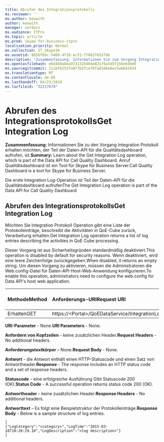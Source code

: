 ```yaml
---
title: Abrufen des Integrationsprotokolls
ms.reviewer: ''
ms.author: kenwith
author: kenwith
manager: serdars
ms.audience: ITPro
ms.topic: article
ms.prod: skype-for-business-itpro
localization_priority: Normal
ms.collection: IT_Skype16
ms.assetid: 8856f6bc-5460-4f35-acf2-f7662f01579b
description: 'Zusammenfassung: Informationen Sie zum Vorgang Integration Protokoll abrufen, der Teil der Daten-API für die Qualitätsdashboard aufrufen, ist. Anruf Qualitätsdashboard ist ein Tool für Skype für Business Server.'
ms.openlocfilehash: e6d449a8ea973132b404e821f6a5d5f156e6ddd6
ms.sourcegitcommit: 111bf6255fa877b3fce70fa8166e8ec5a6643434
ms.translationtype: MT
ms.contentlocale: de-DE
ms.lasthandoff: 04/23/2019
ms.locfileid: "32217670"
---
```

# <a name="get-integration-log"></a><span data-ttu-id="38144-104">Abrufen des Integrationsprotokolls</span><span class="sxs-lookup"><span data-stu-id="38144-104">Get Integration Log</span></span>
 
<span data-ttu-id="38144-105">**Zusammenfassung:** Informationen Sie zu den Vorgang Integration Protokoll erhalten möchten, der Teil der Daten-API für die Qualitätsdashboard aufrufen, ist.</span><span class="sxs-lookup"><span data-stu-id="38144-105">**Summary:** Learn about the Get Integration Log operation, which is part of the Data API for Call Quality Dashboard.</span></span> <span data-ttu-id="38144-106">Anruf Qualitätsdashboard ist ein Tool für Skype für Business Server.</span><span class="sxs-lookup"><span data-stu-id="38144-106">Call Quality Dashboard is a tool for Skype for Business Server.</span></span>
  
<span data-ttu-id="38144-107">Die erste Integration Log-Operation ist Teil der Daten-API für die Qualitätsdashboard aufrufen</span><span class="sxs-lookup"><span data-stu-id="38144-107">The Get Integration Log operation is part of the Data API for Call Quality Dashboard</span></span>
  
## <a name="get-integration-log"></a><span data-ttu-id="38144-108">Abrufen des Integrationsprotokolls</span><span class="sxs-lookup"><span data-stu-id="38144-108">Get Integration Log</span></span>

<span data-ttu-id="38144-109">Möchten Sie Integration Protokoll Operation gibt eine Liste der Protokolleinträge, beschreibt die Aktivitäten in QoE-Cube zurück, Verarbeitung erhalten.</span><span class="sxs-lookup"><span data-stu-id="38144-109">Get Integration Log operation returns a list of log entries describing the activities in QoE Cube processing.</span></span>
  
<span data-ttu-id="38144-110">Dieser Vorgang ist aus Sicherheitsgründen standardmäßig deaktiviert.</span><span class="sxs-lookup"><span data-stu-id="38144-110">This operation is disabled by default for security reasons.</span></span> <span data-ttu-id="38144-111">Wenn deaktiviert, wird eine leere Zeichenfolge zurückgegeben.</span><span class="sxs-lookup"><span data-stu-id="38144-111">When disabled, it returns an empty string.</span></span> <span data-ttu-id="38144-112">Um diesen Vorgang zu aktivieren, müssen die Administratoren die Web.config-Datei für Daten-API-Host-Web-Anwendung konfigurieren.</span><span class="sxs-lookup"><span data-stu-id="38144-112">To enable this operation, administrators need to configure the web.config for Data API's host web application.</span></span>
  

|<span data-ttu-id="38144-113">Methode</span><span class="sxs-lookup"><span data-stu-id="38144-113">Method</span></span>|<span data-ttu-id="38144-114">**Anforderungs-URI**</span><span class="sxs-lookup"><span data-stu-id="38144-114">**Request URI**</span></span>|<span data-ttu-id="38144-115">**HTTP-Version**</span><span class="sxs-lookup"><span data-stu-id="38144-115">**HTTP Version**</span></span>|
|:-----|:-----|:-----|
|<span data-ttu-id="38144-116">Erhalten</span><span class="sxs-lookup"><span data-stu-id="38144-116">GET</span></span>  <br/> |<span data-ttu-id="38144-117">https://\<Portal\>/QoEDataService/IntegrationLog</span><span class="sxs-lookup"><span data-stu-id="38144-117">https://\<portal\>/QoEDataService/IntegrationLog</span></span>  <br/> |<span data-ttu-id="38144-118">HTTP/1.1</span><span class="sxs-lookup"><span data-stu-id="38144-118">HTTP/1.1</span></span>  <br/> |
   
 <span data-ttu-id="38144-119">**URI-Parameter** - None.</span><span class="sxs-lookup"><span data-stu-id="38144-119">**URI Parameters** - None.</span></span>
  
 <span data-ttu-id="38144-120">**Anfordern von Kopfzeilen** - keine zusätzlichen Header.</span><span class="sxs-lookup"><span data-stu-id="38144-120">**Request Headers** - No additional headers.</span></span>
  
 <span data-ttu-id="38144-121">**Anforderungstextkörper** – None.</span><span class="sxs-lookup"><span data-stu-id="38144-121">**Request Body** - None.</span></span>
  
 <span data-ttu-id="38144-122">**Antwort** - die Antwort enthält einen HTTP-Statuscode und einen Satz von Antwortheader.</span><span class="sxs-lookup"><span data-stu-id="38144-122">**Response** - The response includes an HTTP status code and a set of response headers.</span></span>
  
 <span data-ttu-id="38144-123">**Statuscode** - eine erfolgreiche Ausführung Gibt Statuscode 200 (OK).</span><span class="sxs-lookup"><span data-stu-id="38144-123">**Status Code** - A successful operation returns status code 200 (OK).</span></span>
  
 <span data-ttu-id="38144-124">**Antwortheader** - keine zusätzlichen Header.</span><span class="sxs-lookup"><span data-stu-id="38144-124">**Response Headers** - No additional headers.</span></span>
  
 <span data-ttu-id="38144-125">**Antworttext** – Es folgt eine Beispielstruktur der Protokolleinträge.</span><span class="sxs-lookup"><span data-stu-id="38144-125">**Response Body** - Below is a sample structure of log entries.</span></span>
  
```
[
{"LogCategory":"<category>","LogTime":"2015-03-18T10:28:29.10","LogDescription":"<log description>"}
]
```



